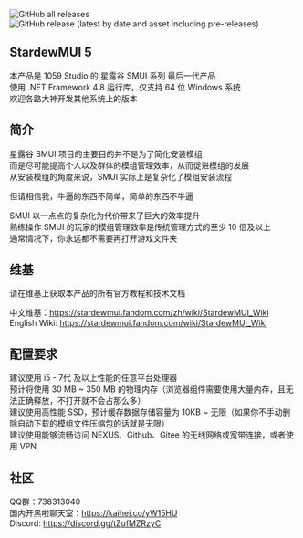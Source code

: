 ![GitHub all releases](https://img.shields.io/github/downloads/Lake1059/StardewMUI-5/total?color=blue&label=GitHub%20发行版全部下载次数&style=flat-square)  
![GitHub release (latest by date and asset including pre-releases)](https://img.shields.io/github/downloads-pre/Lake1059/StardewMUI-5/latest/StardewMUI.5.Installer.exe?color=blue&label=最新版本下载数量&style=flat-square)

## StardewMUI 5
本产品是 1059 Studio 的 星露谷 SMUI 系列 最后一代产品  
使用 .NET Framework 4.8 运行库，仅支持 64 位 Windows 系统  
欢迎各路大神开发其他系统上的版本

## 简介
星露谷 SMUI 项目的主要目的并不是为了简化安装模组  
而是尽可能提高个人以及群体的模组管理效率，从而促进模组的发展  
从安装模组的角度来说，SMUI 实际上是复杂化了模组安装流程

但请相信我，牛逼的东西不简单，简单的东西不牛逼

SMUI 以一点点的复杂化为代价带来了巨大的效率提升  
熟练操作 SMUI 的玩家的模组管理效率是传统管理方式的至少 10 倍及以上  
通常情况下，你永远都不需要再打开游戏文件夹

## 维基
请在维基上获取本产品的所有官方教程和技术文档

中文维基：https://stardewmui.fandom.com/zh/wiki/StardewMUI_Wiki  
English Wiki: https://stardewmui.fandom.com/wiki/StardewMUI_Wiki

## 配置要求
建议使用 i5 - 7代 及以上性能的任意平台处理器  
预计将使用 30 MB ~ 350 MB 的物理内存（浏览器组件需要使用大量内存，且无法正确释放，不打开就不会占那么多）  
建议使用高性能 SSD，预计缓存数据存储容量为 10KB ~ 无限（如果你不手动删除自动下载的模组文件压缩包的话就是无限）  
建议使用能够流畅访问 NEXUS、Github、Gitee 的无线网络或宽带连接，或者使用 VPN

## 社区
QQ群：738313040  
国内开黑啦聊天室：https://kaihei.co/yW15HU  
Discord: https://discord.gg/tZufMZRzyC
